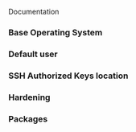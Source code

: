 Documentation

### Base Operating System

### Default user

### SSH Authorized Keys location 

### Hardening

### Packages

